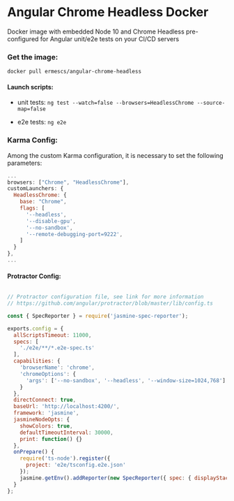# Angular Chrome Headless Docker
Docker image with embedded Node 10 and Chrome Headless pre-configured for Angular unit/e2e tests on your CI/CD servers


### Get the image: 

`docker pull ermescs/angular-chrome-headless`

#### Launch scripts:

- unit tests:  `ng test --watch=false --browsers=HeadlessChrome --source-map=false`

- e2e tests:  `ng e2e`


### Karma Config:
Among the custom Karma configuration, it is necessary to set the following parameters:

```javascript
...
browsers: ["Chrome", "HeadlessChrome"],
customLaunchers: {
  HeadlessChrome: {
    base: "Chrome",
    flags: [
      '--headless',
      '--disable-gpu',
      '--no-sandbox',
      '--remote-debugging-port=9222',
    ]
  }
},
...
```

#### Protractor Config:

```javascript

// Protractor configuration file, see link for more information
// https://github.com/angular/protractor/blob/master/lib/config.ts

const { SpecReporter } = require('jasmine-spec-reporter');

exports.config = {
  allScriptsTimeout: 11000,
  specs: [
    './e2e/**/*.e2e-spec.ts'
  ],
  capabilities: {
    'browserName': 'chrome',
    'chromeOptions': {
      'args': ['--no-sandbox', '--headless', '--window-size=1024,768']
    }
  },
  directConnect: true,
  baseUrl: 'http://localhost:4200/',
  framework: 'jasmine',
  jasmineNodeOpts: {
    showColors: true,
    defaultTimeoutInterval: 30000,
    print: function() {}
  },
  onPrepare() {
    require('ts-node').register({
      project: 'e2e/tsconfig.e2e.json'
    });
    jasmine.getEnv().addReporter(new SpecReporter({ spec: { displayStacktrace: true } }));
  }
};
```


